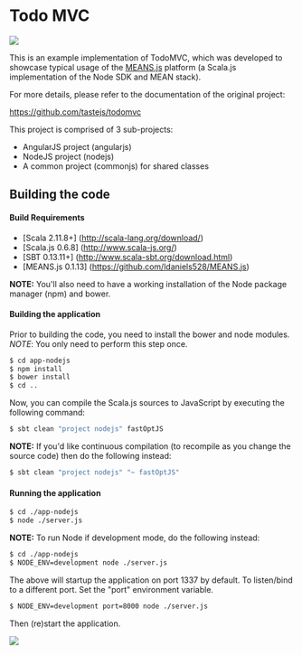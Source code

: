 # Todo MVC 
<img src="https://github.com/tastejs/todomvc/blob/master/media/logo.png">

This is an example implementation of TodoMVC, which was developed to showcase typical usage of the [MEANS.js](https://github.com/ldaniels528/MEANS.js) platform 
(a Scala.js implementation of the Node SDK and MEAN stack).

For more details, please refer to the documentation of the original project:

https://github.com/tastejs/todomvc

This project is comprised of 3 sub-projects:
* AngularJS project (angularjs)
* NodeJS project (nodejs)
* A common project (commonjs) for shared classes

## Building the code

<a name="Build_Requirements"></a>
#### Build Requirements

* [Scala 2.11.8+] (http://scala-lang.org/download/)
* [Scala.js 0.6.8] (http://www.scala-js.org/)
* [SBT 0.13.11+] (http://www.scala-sbt.org/download.html)
* [MEANS.js 0.1.13] (https://github.com/ldaniels528/MEANS.js)

**NOTE:** You'll also need to have a working installation of the Node package manager (npm) and bower.

#### Building the application

Prior to building the code, you need to install the bower and node modules. 
*NOTE*: You only need to perform this step once.

```bash
$ cd app-nodejs
$ npm install
$ bower install
$ cd ..
```

Now, you can compile the Scala.js sources to JavaScript by executing the following command:

```bash
$ sbt clean "project nodejs" fastOptJS
```

**NOTE:** If you'd like continuous compilation (to recompile as you change the source code) then do the following instead:

```bash
$ sbt clean "project nodejs" "~ fastOptJS"
```

#### Running the application

```bash
$ cd ./app-nodejs
$ node ./server.js    
```

**NOTE:** To run Node if development mode, do the following instead:

```bash
$ cd ./app-nodejs
$ NODE_ENV=development node ./server.js    
```

The above will startup the application on port 1337 by default. To listen/bind to a different port. Set the "port" environment
variable.

```bash
$ NODE_ENV=development port=8000 node ./server.js
```

Then (re)start the application.

<img src="https://github.com/ldaniels528/meansjs-todo-mvc/blob/master/todo-mvc-screenshot.png">